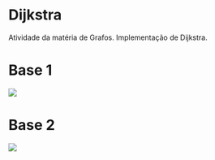 # Dijkstra
Atividade da matéria de Grafos. Implementação de Dijkstra.

# Base 1
![](images/base.png)

# Base 2 
![](images/base2.png)
